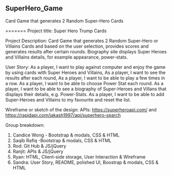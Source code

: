 ## SuperHero_Game
Card Game that generates 2 Random Super-Hero Cards


=======
Project title: Super Hero Trump Cards

Project Description: Card Game that generates 2 Random Super-Hero or Villains Cards and based on the user selection,
provides scores and generates results after certain rounds. Biography site displays Super Heroes and Villains details,
for example appearance, power-stats.

User Story:
As a player, I want to play against computer and enjoy the game by using cards with Super Heroes and Villains,
As a player, I want to see the results after each round,
As a player, I want to be able to play a few times in a row.
As a player, I want to be able to choose Power Stat each round.
As a player, I want to be able to see a biography of Super-Heroes and Villans that displays their details, e.g. Power-Stats.
As a player, I want to be able to add Super-Heroes and Villains to my favourite and reset the list.

Wireframe or sketch of the design:
APIs: https://superheroapi.com/  and https://rapidapi.com/jakash1997/api/superhero-search

Group breakdown:
1. Candice Wong - Bootstrap & modals, CSS & HTML
2. Saqib Rafiq -Bootstrap & modals, CSS & HTML
2. Rod: Git Hub & JS/jQuery
3. Ranjit: APIs & JS/jQuery
4. Ryan: HTML, Client-side storage, User Interaction & Wireframe
5. Sandra: User Story, README, polished UI, Boostrap & modals, CSS & HTML

